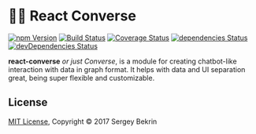 # 🤖💬 React Converse

[![npm Version](https://img.shields.io/npm/v/react-converse.svg?maxAge=0)](https://www.npmjs.com/package/react-converse)
[![Build Status](https://img.shields.io/travis/react-converse/react-converse.svg?maxAge=0)](https://travis-ci.org/react-converse/react-converse)
[![Coverage Status](https://img.shields.io/coveralls/react-converse/react-converse.svg?maxAge=0)](https://coveralls.io/github/react-converse/react-converse?branch=master)
[![dependencies Status](https://img.shields.io/david/react-converse/react-converse.svg?maxAge=0)](https://david-dm.org/react-converse/react-converse)
[![devDependencies Status](https://img.shields.io/david/dev/react-converse/react-converse.svg?maxAge=0)](https://david-dm.org/react-converse/react-converse?type=dev)

**react-converse** _or just Converse_, is a module for creating chatbot-like
interaction with data in graph format. It helps with data and UI separation
great, being super flexible and customizable.

## License

[MIT License](./license), Copyright © 2017 Sergey Bekrin
